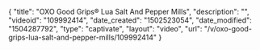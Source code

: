 {
    "title": "OXO Good Grips&reg; Lua Salt And Pepper Mills",
    "description": "",
    "videoid": "109992414",
    "date_created": "1502523054",
    "date_modified": "1504287792",
    "type": "captivate",
    "layout": "video",
    "url": "\/v\/oxo-good-grips-lua-salt-and-pepper-mills\/109992414"
}
